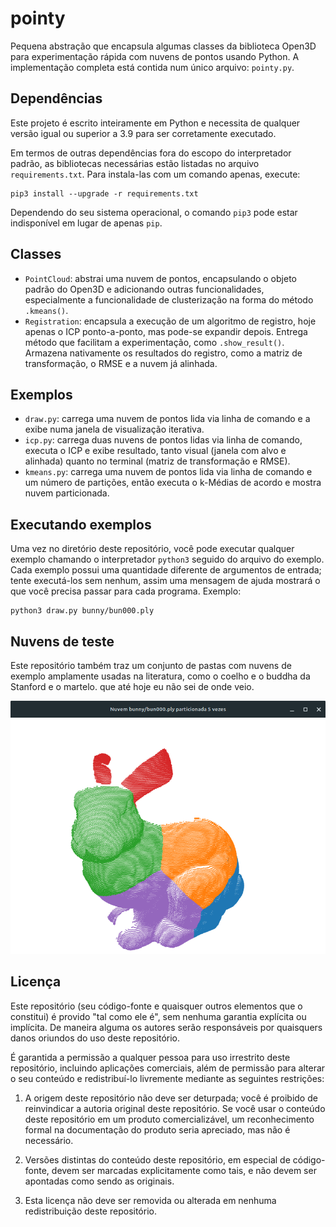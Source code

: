 # pointy

Pequena abstração que encapsula algumas classes da biblioteca Open3D para experimentação rápida com nuvens de pontos usando Python. A implementação completa está contida num único arquivo: `pointy.py`.

## Dependências

Este projeto é escrito inteiramente em Python e necessita de qualquer versão igual ou superior a 3.9 para ser corretamente executado.

Em termos de outras dependências fora do escopo do interpretador padrão, as bibliotecas necessárias estão listadas no arquivo `requirements.txt`. Para instala-las com um comando apenas, execute:

```
pip3 install --upgrade -r requirements.txt
```

Dependendo do seu sistema operacional, o comando `pip3` pode estar indisponível em lugar de apenas `pip`.

## Classes

- `PointCloud`: abstrai uma nuvem de pontos, encapsulando o objeto padrão do Open3D e adicionando outras funcionalidades, especialmente a funcionalidade de clusterização na forma do método `.kmeans()`.
- `Registration`: encapsula a execução de um algoritmo de registro, hoje apenas o ICP ponto-a-ponto, mas pode-se expandir depois. Entrega método que facilitam a experimentação, como `.show_result()`. Armazena nativamente os resultados do registro, como a matriz de transformação, o RMSE e a nuvem já alinhada.

## Exemplos

- `draw.py`: carrega uma nuvem de pontos lida via linha de comando e a exibe numa janela de visualização iterativa.
- `icp.py`: carrega duas nuvens de pontos lidas via linha de comando, executa o ICP e exibe resultado, tanto visual (janela com alvo e alinhada) quanto no terminal (matriz de transformação e RMSE).
- `kmeans.py`: carrega uma nuvem de pontos lida via linha de comando e um número de partições, então executa o k-Médias de acordo e mostra nuvem particionada.

## Executando exemplos

Uma vez no diretório deste repositório, você pode executar qualquer exemplo chamando o interpretador `python3` seguido do arquivo do exemplo. Cada exemplo possui uma quantidade diferente de argumentos de entrada; tente executá-los sem nenhum, assim uma mensagem de ajuda mostrará o que você precisa passar para cada programa. Exemplo:

```
python3 draw.py bunny/bun000.ply
```

## Nuvens de teste

Este repositório também traz um conjunto de pastas com nuvens de exemplo amplamente usadas na literatura, como o coelho e o buddha da Stanford e o martelo.  que até hoje eu não sei de onde veio.

![Coelho particionado com k-médias em 5 grupos](assets/bun000_k5_01.png "Coelho particionado com k-médias em 5 grupos")

## Licença

Este repositório (seu código-fonte e quaisquer outros elementos que o constitui) é provido "tal como ele é", sem nenhuma garantia explícita ou implícita. De maneira alguma os autores serão responsáveis por quaisquers danos oriundos do uso deste repositório.

É garantida a permissão a qualquer pessoa para uso irrestrito deste repositório, incluindo aplicações comerciais, além de permissão para alterar o seu conteúdo e redistribuí-lo livremente mediante as seguintes restrições:

1. A origem deste repositório não deve ser deturpada; você é proibido de reinvindicar a autoria original deste repositório. Se você usar o conteúdo deste repositório em um produto comercializável, um reconhecimento formal na documentação do produto seria apreciado, mas não é necessário.

2. Versões distintas do conteúdo deste repositório, em especial de código-fonte, devem ser marcadas explicitamente como tais, e não devem ser apontadas como sendo as originais.

3. Esta licença não deve ser removida ou alterada em nenhuma redistribuição deste repositório.


